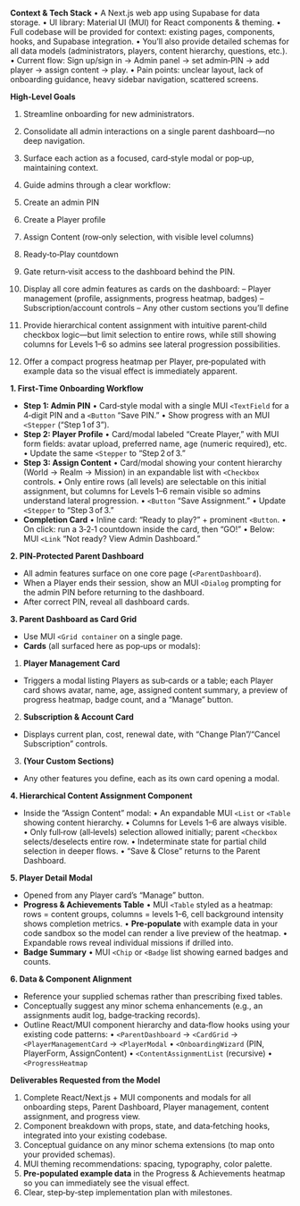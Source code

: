 
**Context & Tech Stack**
• A Next.js web app using Supabase for data storage.
• UI library: Material UI (MUI) for React components & theming.
• Full codebase will be provided for context: existing pages, components, hooks, and Supabase integration.
• You’ll also provide detailed schemas for all data models (administrators, players, content hierarchy, questions, etc.).
• Current flow: Sign up/sign in → Admin panel → set admin‑PIN → add player → assign content → play.
• Pain points: unclear layout, lack of onboarding guidance, heavy sidebar navigation, scattered screens.

**High‑Level Goals**

1. Streamline onboarding for new administrators.
2. Consolidate all admin interactions on a single parent dashboard—no deep navigation.
3. Surface each action as a focused, card‑style modal or pop‑up, maintaining context.
4. Guide admins through a clear workflow:

1. Create an admin PIN
2. Create a Player profile
3. Assign Content (row‑only selection, with visible level columns)
4. Ready‑to‑Play countdown
5. Gate return‑visit access to the dashboard behind the PIN.
6. Display all core admin features as cards on the dashboard:
– Player management (profile, assignments, progress heatmap, badges)
– Subscription/account controls
– Any other custom sections you’ll define
7. Provide hierarchical content assignment with intuitive parent‑child checkbox logic—but limit selection to entire rows, while still showing columns for Levels 1–6 so admins see lateral progression possibilities.
8. Offer a compact progress heatmap per Player, pre‑populated with example data so the visual effect is immediately apparent.

**1. First‑Time Onboarding Workflow**

* **Step 1: Admin PIN**
• Card‑style modal with a single MUI `<TextField` for a 4‑digit PIN and a `<Button` “Save PIN.”
• Show progress with an MUI `<Stepper` (“Step 1 of 3”).
* **Step 2: Player Profile**
• Card/modal labeled “Create Player,” with MUI form fields: avatar upload, preferred name, age (numeric required), etc.
• Update the same `<Stepper` to “Step 2 of 3.”
* **Step 3: Assign Content**
• Card/modal showing your content hierarchy (World → Realm → Mission) in an expandable list with `<Checkbox` controls.
• Only entire rows (all levels) are selectable on this initial assignment, but columns for Levels 1–6 remain visible so admins understand lateral progression.
• `<Button` “Save Assignment.”
• Update `<Stepper` to “Step 3 of 3.”
* **Completion Card**
• Inline card: “Ready to play?” + prominent `<Button`.
• On click: run a 3‑2‑1 countdown inside the card, then “GO!”
• Below: MUI `<Link` “Not ready? View Admin Dashboard.”

**2. PIN‑Protected Parent Dashboard**

* All admin features surface on one core page (`<ParentDashboard`).
* When a Player ends their session, show an MUI `<Dialog` prompting for the admin PIN before returning to the dashboard.
* After correct PIN, reveal all dashboard cards.

**3. Parent Dashboard as Card Grid**

* Use MUI `<Grid container` on a single page.
* **Cards** (all surfaced here as pop‑ups or modals):

1. **Player Management Card**

* Triggers a modal listing Players as sub‑cards or a table; each Player card shows avatar, name, age, assigned content summary, a preview of progress heatmap, badge count, and a “Manage” button.
2. **Subscription & Account Card**

* Displays current plan, cost, renewal date, with “Change Plan”/“Cancel Subscription” controls.
3. **(Your Custom Sections)**

* Any other features you define, each as its own card opening a modal.

**4. Hierarchical Content Assignment Component**

* Inside the “Assign Content” modal:
• An expandable MUI `<List` or `<Table` showing content hierarchy.
• Columns for Levels 1–6 are always visible.
• Only full‑row (all‑levels) selection allowed initially; parent `<Checkbox` selects/deselects entire row.
• Indeterminate state for partial child selection in deeper flows.
• “Save & Close” returns to the Parent Dashboard.

**5. Player Detail Modal**

* Opened from any Player card’s “Manage” button.
* **Progress & Achievements Table**
• MUI `<Table` styled as a heatmap: rows = content groups, columns = levels 1–6, cell background intensity shows completion metrics.
• **Pre‑populate** with example data in your code sandbox so the model can render a live preview of the heatmap.
• Expandable rows reveal individual missions if drilled into.
* **Badge Summary**
• MUI `<Chip` or `<Badge` list showing earned badges and counts.

**6. Data & Component Alignment**

* Reference your supplied schemas rather than prescribing fixed tables.
* Conceptually suggest any minor schema enhancements (e.g., an assignments audit log, badge‑tracking records).
* Outline React/MUI component hierarchy and data‑flow hooks using your existing code patterns:
• `<ParentDashboard` → `<CardGrid` → `<PlayerManagementCard` → `<PlayerModal`
• `<OnboardingWizard` (PIN, PlayerForm, AssignContent)
• `<ContentAssignmentList` (recursive)
• `<ProgressHeatmap`

**Deliverables Requested from the Model**

1. Complete React/Next.js + MUI components and modals for all onboarding steps, Parent Dashboard, Player management, content assignment, and progress view.
2. Component breakdown with props, state, and data‑fetching hooks, integrated into your existing codebase.
3. Conceptual guidance on any minor schema extensions (to map onto your provided schemas).
4. MUI theming recommendations: spacing, typography, color palette.
5. **Pre‑populated example data** in the Progress & Achievements heatmap so you can immediately see the visual effect.
6. Clear, step‑by‑step implementation plan with milestones.

